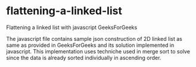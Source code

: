 # flattening-a-linked-list
Flattening a linked list with javascript GeeksForGeeks

The javascript file contains sample json construction of 2D linked list as same as provided in GeeksForGeeks and its solution implemented in javascript.
This implementation uses techniche used in merge sort to solve since the data is already sorted individually in ascending order.
